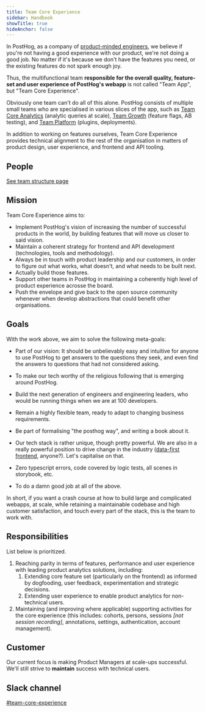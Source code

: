 ```yaml
---
title: Team Core Experience
sidebar: Handbook
showTitle: true
hideAnchor: false
---
```


In PostHog, as a company of [product-minded engineers](/blog/turning-engineers-into-product-people), we believe if you're 
not having a good experience with our product, we're not doing a good job. No matter if it's because we don't have the 
features you need, or the existing features do not spark enough joy.

Thus, the multifunctional team **responsible for the overall quality, feature-set and user experience of PostHog's webapp** 
is not called "Team App", but "Team Core Experience".

Obviously one team can't do all of this alone. PostHog consists of multiple small teams who are specialised in various
slices of the app, such as [Team Core Analytics](/handbook/people/team-structure/core-analytics) (analytic queries at scale), 
[Team Growth](/handbook/people/team-structure/growth-engineering) (feature flags, AB testing), and 
[Team Platform](/handbook/people/team-structure/platform) (plugins, deployments). 

In addition to working on features ourselves, Team Core Experience provides technical alignment to the rest of the 
organisation in matters of product design, user experience, and frontend and API tooling.

## People

[See team structure page](/handbook/people/team-structure/team-structure)

## Mission

Team Core Experience aims to:

- Implement PostHog's vision of increasing the number of successful products in the world, by building features that will move us closer to said vision.
- Maintain a coherent strategy for frontend and API development (technologies, tools and methodology).
- Always be in touch with product leadership and our customers, in order to figure out what works, what doesn't, and what needs to be built next.
- Actually build those features.
- Support other teams in PostHog in maintaining a coherently high level of product experience acrosse the board.
- Push the envelope and give back to the open source community whenever when develop abstractions that could benefit other organisations.

## Goals

With the work above, we aim to solve the following meta-goals:

- Part of our vision: It should be unbelievably easy and intuitive for anyone to use PostHog to get answers to the questions they seek, and even find the answers to questions that had not considered asking.

- To make our tech worthy of the religious following that is emerging around PostHog.
- Build the next generation of engineers and engineering leaders, who would be running things when we are at 100 developers.
- Remain a highly flexible team, ready to adapt to changing business requirements.
- Be part of formalising "the posthog way", and writing a book about it.
- Our tech stack is rather unique, though pretty powerful. We are also in a really powerful position to drive change in the industry ([data-first frontend](https://kea.js.org/blog/2021/05/14/data-first-frontend-revolution), anyone?). Let's capitalise on that.
- Zero typescript errors, code covered by logic tests, all scenes in storybook, etc.
- To do a damn good job at all of the above.

In short, if you want a crash course at how to build large and complicated webapps, at scale, while retaining a maintainable codebase and high customer satisfaction, and touch every part of the stack, this is the team to work with.



## Responsibilities
List below is prioritized.

1. Reaching parity in terms of features, performance and user experience with leading product analytics solutions, including:
   1. Extending core feature set (particularly on the frontend) as informed by dogfooding, user feedback, experimentation and strategic decisions.
   2. Extending user experience to enable product analytics for non-technical users. 
2. Maintaining (and improving where applicable) supporting activities for the core experience (this includes: cohorts, persons, sessions *[not session recording]*, annotations, settings, authentication, account management). 


## Customer
Our current focus is making Product Managers at scale-ups successful.
We'll still strive to **maintain** success with technical users.


## Slack channel

[#team-core-experience](https://posthog.slack.com/messages/team-core-experience)
